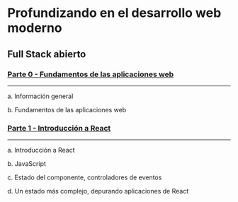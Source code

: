 # Profundizando en el desarrollo web moderno

## Full Stack abierto

### [Parte 0 - Fundamentos de las aplicaciones web](https://fullstackopen.com/es/part0)
---
a. Información general

b. Fundamentos de las aplicaciones web

### [Parte 1 - Introducción a React](https://fullstackopen.com/es/part1)
---
a. Introducción a React

b. JavaScript

c. Estado del componente, controladores de eventos

d. Un estado más complejo, depurando aplicaciones de React
